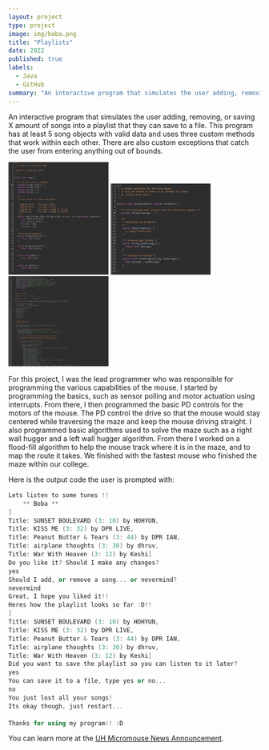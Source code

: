 ```yaml
---
layout: project
type: project
image: img/boba.png
title: "Playlists"
date: 2022
published: true
labels:
  - Java
  - GitHub
summary: "An interactive program that simulates the user adding, removing, or saving X amount of songs into a playlist that they can save to a file."
---
```


An interactive program that simulates the user adding, removing, or saving X amount of songs into a playlist that they can save to a file. This program has at least 5 song objects with valid data and uses three custom methods that work within each other. There are also custom exceptions that catch the user from entering anything out of bounds.

<div class="text-center p-4">
  <img width="200px" src="../img/java1.png" class="img-thumbnail" >
  <img width="200px" src="../img/java2.png" class="img-thumbnail" >
  <img width="200px" src="../img/java3.png" class="img-thumbnail" >
</div>

For this project, I was the lead programmer who was responsible for programming the various capabilities of the mouse.  I started by programming the basics, such as sensor polling and motor actuation using interrupts.  From there, I then programmed the basic PD controls for the motors of the mouse.  The PD control the drive so that the mouse would stay centered while traversing the maze and keep the mouse driving straight.  I also programmed basic algorithms used to solve the maze such as a right wall hugger and a left wall hugger algorithm.  From there I worked on a flood-fill algorithm to help the mouse track where it is in the maze, and to map the route it takes.  We finished with the fastest mouse who finished the maze within our college.

Here is the output code the user is prompted with:

```cpp
Lets listen to some tunes !!
	** Boba **
[
Title: SUNSET BOULEVARD (3: 10) by HOHYUN, 
Title: KISS ME (3: 32) by DPR LIVE, 
Title: Peanut Butter & Tears (3: 44) by DPR IAN, 
Title: airplane thoughts (3: 30) by dhruv, 
Title: War With Heaven (3: 12) by Keshi]
Do you like it? Should I make any changes?
yes
Should I add, or remove a song... or nevermind?
nevermind
Great, I hope you liked it!!
Heres how the playlist looks so far :D!!
[
Title: SUNSET BOULEVARD (3: 10) by HOHYUN, 
Title: KISS ME (3: 32) by DPR LIVE, 
Title: Peanut Butter & Tears (3: 44) by DPR IAN, 
Title: airplane thoughts (3: 30) by dhruv, 
Title: War With Heaven (3: 12) by Keshi]
Did you want to save the playlist so you can listen to it later?
yes
You can save it to a file, type yes or no...
no
You just lost all your songs!
Its okay though, just restart...

Thanks for using my program!! :D

```

You can learn more at the [UH Micromouse News Announcement](https://manoa.hawaii.edu/news/article.php?aId=2857).
